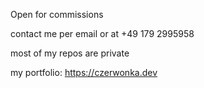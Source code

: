 Open for commissions

contact me per email or at +49 179 2995958

most of my repos are private

my portfolio: https://czerwonka.dev
